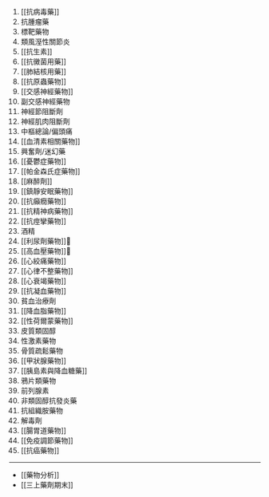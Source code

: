 1. [[抗病毒藥]]
2. 抗腫瘤藥
3. 標靶藥物
4. 類風溼性關節炎
5. [[抗生素]]
6. [[抗黴菌用藥]]
7. [[肺結核用藥]]
8. [[抗原蟲藥物]]
9. [[交感神經藥物]]
10. 副交感神經藥物
11. 神經節阻斷劑
12. 神經肌肉阻斷劑
13. 中樞總論/偏頭痛
14. [[血清素相關藥物]]
15. 興奮劑/迷幻藥
16. [[憂鬱症藥物]]
17. [[帕金森氏症藥物]]
18. [[麻醉劑]]
19. [[鎮靜安眠藥物]]
20. [[抗癲癇藥物]]
21. [[抗精神病藥物]]
22. [[抗痙攣藥物]]
23.  酒精
24. [[利尿劑藥物]]🚧
25. [[高血壓藥物]]🚧
26. [[心絞痛藥物]]
27. [[心律不整藥物]]
28. [[心衰竭藥物]]
29. [[抗凝血藥物]]
30. 貧血治療劑
31. [[降血脂藥物]]
32. [[性荷爾蒙藥物]]
33. 皮質類固醇
34. 性激素藥物
35. 骨質疏鬆藥物
36. [[甲狀腺藥物]]
37. [[胰島素與降血糖藥]]
38. 鴉片類藥物
39. 前列腺素
40. 非類固醇抗發炎藥
41. 抗組織胺藥物
42. 解毒劑
43. [[腸胃道藥物]]
44. [[免疫調節藥物]]
45. [[抗癌藥物]]
---
- [[藥物分析]]
- [[三上藥劑期末]]